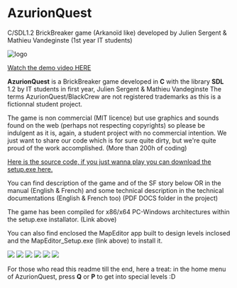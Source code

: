 # AzurionQuest
C/SDL1.2 BrickBreaker game (Arkanoïd like) developed by Julien Sergent &amp; Mathieu Vandeginste (1st year IT students)

![logo](https://raw.githubusercontent.com/matvdg/AzurionQuest/master/source/images/Assets/logo.png)

[Watch the demo video HERE](https://drive.google.com/open?id=0B18gXUILOjMDaVduMW5uck1UWFU)

**AzurionQuest** is a BrickBreaker game developed in **C** with the library **SDL** 1.2 by IT students in first year, Julien Sergent & Mathieu Vandeginste
The terms AzurionQuest/BlackCrew are not registered trademarks as this is a fictionnal student project.

The game is non commercial (MIT licence) but use graphics and sounds found on the web (perhaps not respecting copyrights) so please be indulgent as it is, again, a student project with no commercial intention.
We just want to share our code which is for sure quite dirty, but we're quite proud of the work accomplished. (More than 200h of coding)

[Here is the source code, if you just wanna play you can download the setup.exe here.](https://github.com/matvdg/AzurionQuest/releases)

You can find description of the game and of the SF story below OR in the manual (English & French) and some technical description in the technical documentations (English & French too) (PDF DOCS folder in the project)

The game has been compiled for x86/x64 PC-Windows architectures within the setup.exe installator. (Link above)

You can also find enclosed the MapEditor app built to design levels inclosed and the MapEditor_Setup.exe (link above) to install it.

![](https://raw.githubusercontent.com/matvdg/AzurionQuest/master/manual/1.png)
![](https://raw.githubusercontent.com/matvdg/AzurionQuest/master/manual/2.png)
![](https://raw.githubusercontent.com/matvdg/AzurionQuest/master/manual/3.png)
![](https://raw.githubusercontent.com/matvdg/AzurionQuest/master/manual/4.png)
![](https://raw.githubusercontent.com/matvdg/AzurionQuest/master/manual/5.png)
![](https://raw.githubusercontent.com/matvdg/AzurionQuest/master/manual/6.png)

For those who read this readme till the end, here a treat: in the home menu of AzurionQuest, press **Q** or **P** to get into special levels :D 
